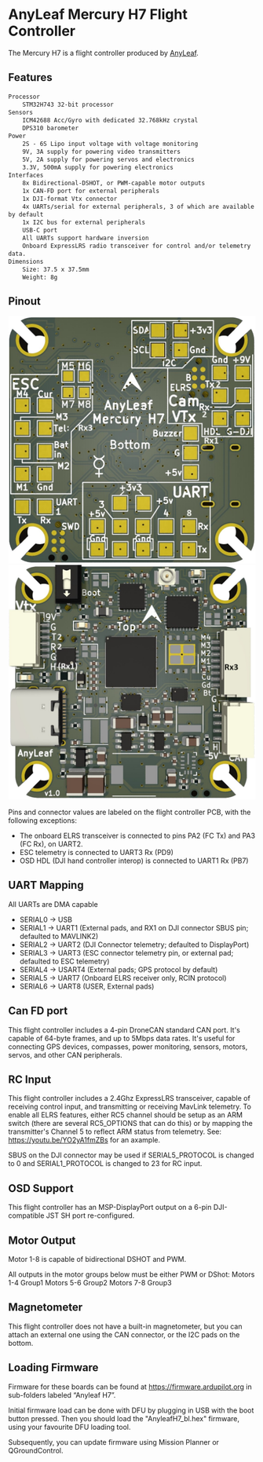 # AnyLeaf Mercury H7 Flight Controller

The Mercury H7 is a flight controller produced by [AnyLeaf](http://www.anyleaf.org/).

## Features
    Processor
        STM32H743 32-bit processor
    Sensors
        ICM42688 Acc/Gyro with dedicated 32.768kHz crystal
        DPS310 barometer
    Power
        2S - 6S Lipo input voltage with voltage monitoring
        9V, 3A supply for powering video transmitters
        5V, 2A supply for powering servos and electronics
        3.3V, 500mA supply for powering electronics
    Interfaces
        8x Bidirectional-DSHOT, or PWM-capable motor outputs
        1x CAN-FD port for external peripherals
        1x DJI-format Vtx connector
        4x UARTs/serial for external peripherals, 3 of which are available by default
        1x I2C bus for external peripherals
        USB-C port
        All UARTs support hardware inversion
        Onboard ExpressLRS radio transceiver for control and/or telemetry data.
    Dimensions
        Size: 37.5 x 37.5mm
        Weight: 8g

## Pinout

![Anyleaf H7 pinout, bottom](anyleaf_h7_diagram_bottom.jpg)
![Anyleaf H7 connectors, top](anyleaf_h7_diagram_top.jpg)

Pins and connector values are labeled on the flight controller PCB, with the following exceptions:
- The onboard ELRS transceiver is connected to pins PA2 (FC Tx) and PA3 (FC Rx), on UART2.
- ESC telemetry is connected to UART3 Rx (PD9)
- OSD HDL (DJI hand controller interop) is connected to UART1 Rx (PB7)

## UART Mapping
 All UARTs are DMA capable
 
 - SERIAL0 -> USB
 - SERIAL1 -> UART1 (External pads, and RX1 on DJI connector SBUS pin; defaulted to MAVLINK2)
 - SERIAL2 -> UART2 (DJI Connector telemetry; defaulted to DisplayPort)
 - SERIAL3 -> UART3 (ESC connector telemetry pin, or external pad; defaulted to ESC telemetry)
 - SERIAL4 -> USART4 (External pads; GPS protocol by default)
 - SERIAL5 -> UART7 (Onboard ELRS receiver only, RCIN protocol)
 - SERIAL6 -> UART8 (USER, External pads)

## Can FD port

This flight controller includes a 4-pin DroneCAN standard CAN port. It's capable of 64-byte frames,
and up to 5Mbps data rates. It's useful for connecting GPS devices, compasses, power monitoring, sensors, motors, servos, and other CAN peripherals.

## RC Input

This flight controller includes a 2.4Ghz ExpressLRS transceiver, capable of receiving control input, and transmitting or receiving MavLink telemetry. To enable all ELRS features, either RC5 channel should be setup as an ARM switch (there are several RC5_OPTIONS that can do this) or by mapping the transmitter's Channel 5 to reflect ARM status from telemetry. See: https://youtu.be/YO2yA1fmZBs for an axample.

SBUS on the DJI connector may be used if SERIAL5_PROTOCOL is changed to 0 and SERIAL1_PROTOCOL is changed to 23 for RC input.
   
## OSD Support

This flight controller has an MSP-DisplayPort output on a 6-pin DJI-compatible JST SH port re-configured.

## Motor Output

Motor 1-8 is capable of bidirectional DSHOT and PWM.

All outputs in the motor groups below must be either PWM or DShot:
Motors 1-4  Group1
Motors 5-6  Group2
Motors 7-8  Group3

## Magnetometer

This flight controller does not have a built-in magnetometer, but you can attach an external one using the CAN connector, or the I2C pads on the bottom.

## Loading Firmware
Firmware for these boards can be found at https://firmware.ardupilot.org in sub-folders labeled “Anyleaf H7”.

Initial firmware load can be done with DFU by plugging in USB with the
boot button pressed. Then you should load the "AnyleafH7_bl.hex"
firmware, using your favourite DFU loading tool.

Subsequently, you can update firmware using Mission Planner or QGroundControl.


